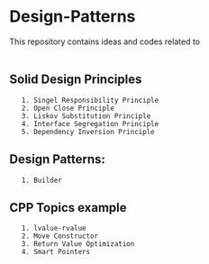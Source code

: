 # Design-Patterns
 This repository contains ideas and codes related to
 <br/><br/>
## Solid Design Principles
       1. Singel Responsibility Principle 
       2. Open Close Principle
       3. Liskov Substitution Principle
       4. Interface Segregation Principle
       5. Dependency Inversion Principle
## Design Patterns:
       1. Builder
## CPP Topics example
       1. lvalue-rvalue
       2. Move Constructor
       3. Return Value Optimization
       4. Smart Pointers
